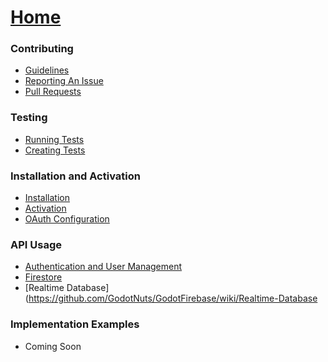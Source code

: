 # [Home](https://github.com/WolfgangSenff/GodotFirebase/wiki)
### Contributing
- [Guidelines](https://github.com/WolfgangSenff/GodotFirebase/wiki/Contributing)
- [Reporting An Issue](https://github.com/WolfgangSenff/GodotFirebase/wiki/Contributing#issues)
- [Pull Requests](https://github.com/WolfgangSenff/GodotFirebase/wiki/Contributing#pull-requests)
### Testing
- [Running Tests](https://github.com/WolfgangSenff/GodotFirebase/wiki/Testing#running-tests)
- [Creating Tests](https://github.com/WolfgangSenff/GodotFirebase/wiki/Testing#creating-tests)
### Installation and Activation
- [Installation](https://github.com/WolfgangSenff/GodotFirebase/wiki/Installation-and-Activation#installation)
- [Activation](https://github.com/WolfgangSenff/GodotFirebase/wiki/Installation-and-Activation#activation)
- [OAuth Configuration](https://github.com/WolfgangSenff/GodotFirebase/wiki/Installation-and-Activation#additional-oauth-configuration)
### API Usage
- [Authentication and User Management](https://github.com/WolfgangSenff/GodotFirebase/wiki/Authentication-and-User-Management)
- [Firestore](https://github.com/WolfgangSenff/GodotFirebase/wiki/Firestore)
- [Realtime Database](https://github.com/GodotNuts/GodotFirebase/wiki/Realtime-Database
### Implementation Examples
- Coming Soon
